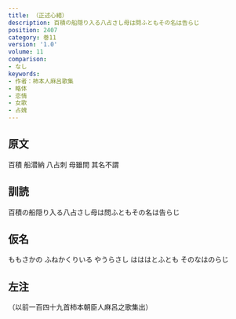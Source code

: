 ```yaml
---
title: （正述心緒）
description: 百積の船隠り入る八占さし母は問ふともその名は告らじ
position: 2407
category: 巻11
version: '1.0'
volume: 11
comparison:
- なし
keywords:
- 作者：柿本人麻呂歌集
- 略体
- 恋情
- 女歌
- 占媿
---
```


## 原文

百積 船潜納 八占刺 母雖問 其名不謂

## 訓読

百積の船隠り入る八占さし母は問ふともその名は告らじ

## 仮名

ももさかの ふねかくりいる やうらさし はははとふとも そのなはのらじ

## 左注

（以前一百四十九首柿本朝臣人麻呂之歌集出）
